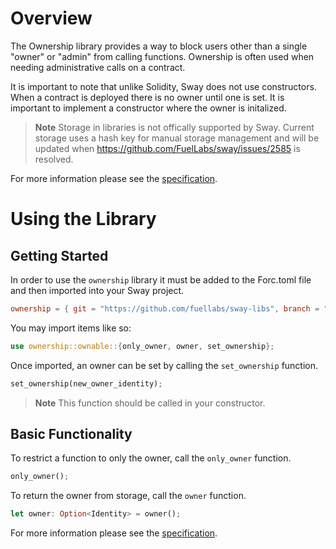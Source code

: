 # Overview

The Ownership library provides a way to block users other than a single "owner" or "admin" from calling functions. Ownership is often used when needing administrative calls on a contract.

It is important to note that unlike Solidity, Sway does not use constructors. When a contract is deployed there is no owner until one is set. It is important to implement a constructor where the owner is initalized.

> **Note**
> Storage in libraries is not offically supported by Sway. Current storage uses a hash key for manual storage management and will be updated when https://github.com/FuelLabs/sway/issues/2585 is resolved.

For more information please see the [specification](./SPECIFICATION.md).

# Using the Library

## Getting Started

In order to use the `ownership` library it must be added to the Forc.toml file and then imported into your Sway project.

```toml
ownership = { git = "https://github.com/fuellabs/sway-libs", branch = "master" }
```

You may import items like so:

```rust
use ownership::ownable::{only_owner, owner, set_ownership};
```

Once imported, an owner can be set by calling the `set_ownership` function. 

```rust
set_ownership(new_owner_identity);
```

> **Note**
> This function should be called in your constructor.

## Basic Functionality

To restrict a function to only the owner, call the `only_owner` function.

```rust
only_owner();
```

To return the owner from storage, call the `owner` function.

```rust
let owner: Option<Identity> = owner();
```

For more information please see the [specification](./SPECIFICATION.md).

